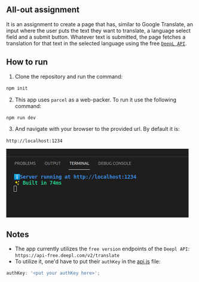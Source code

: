 ## All-out assignment

It is an assignment to create a page that has, similar to Google Translate, an input where the user puts the text they want to translate, a language select field and
a submit button. Whatever text is submitted, the page fetches a translation for that text in the selected language using the free [`DeepL API`](https://www.deepl.com/docs-api/translating-text/request/).

## How to run

1. Clone the repository and run the command:

```bash
npm init
```

2. This app uses `parcel` as a web-packer. To run it use the following command:

```bash
npm run dev
```
3. And navigate with your browser to the provided url. By default it is:

`http://localhost:1234`

![parcel](docs/parcel.png?raw=true "parcel")

## Notes

- The app currently utilizes the `free version` endpoints of the `Deepl API`: `https://api-free.deepl.com/v2/translate`
- To utilize it, one'd have to put their `authKey` in the [api.js](src/api.js) file:

```javascript
authKey: '<put your authKey here>';
```
